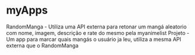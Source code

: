 # myApps
RandomManga - Utiliza uma API externa para retonar um mangá aleatorio com nome, imagem, descrição e rate do mesmo pela myanimelist
Projeto - Um app para marcar quais mangás o usuário ja leu, utiliza a mesma API externa que o RandomManga
